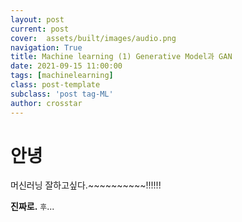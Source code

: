 ```yaml
---
layout: post
current: post
cover:  assets/built/images/audio.png
navigation: True
title: Machine learning (1) Generative Model과 GAN
date: 2021-09-15 11:00:00
tags: [machinelearning]
class: post-template
subclass: 'post tag-ML'
author: crosstar
---
```



# 안녕
머신러닝 잘하고싶다.~~~~~~~~~~!!!!!!

**진짜로.**
`후`...
